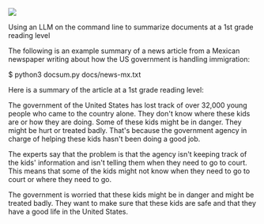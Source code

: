 ![](https://github.com/aopsahl25/docsum/workflows/tests/badge.svg)

Using an LLM on the command line to summarize documents at a 1st grade reading level

The following is an example summary of a news article from a Mexican newspaper writing about how the US government is handling immigration:

$ python3 docsum.py docs/news-mx.txt

Here is a summary of the article at a 1st grade reading level:

The government of the United States has lost track of over 32,000 young people who came to the country alone. They don't know where these kids are or how they are doing. Some of these kids might be in danger. They might be hurt or treated badly. That's because the government agency in charge of helping these kids hasn't been doing a good job.

The experts say that the problem is that the agency isn't keeping track of the kids' information and isn't telling them when they need to go to court. This means that some of the kids might not know when they need to go to court or where they need to go.

The government is worried that these kids might be in danger and might be treated badly. They want to make sure that these kids are safe and that they have a good life in the United States.
